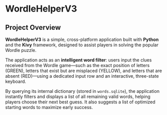 # WordleHelperV3

## Project Overview

**WordleHelperV3** is a simple, cross-platform application built with **Python** and the **Kivy** framework, designed to assist players in solving the popular Wordle puzzle.

The application acts as an **intelligent word filter**: users input the clues received from the Wordle game—such as the exact position of letters (GREEN), letters that exist but are misplaced (YELLOW), and letters that are absent (RED)—using a dedicated input row and an interactive, three-state keyboard.

By querying its internal dictionary (stored in `words.sqlite`), the application instantly filters and displays a list of all remaining valid words, helping players choose their next best guess. It also suggests a list of optimized starting words to maximize early success.